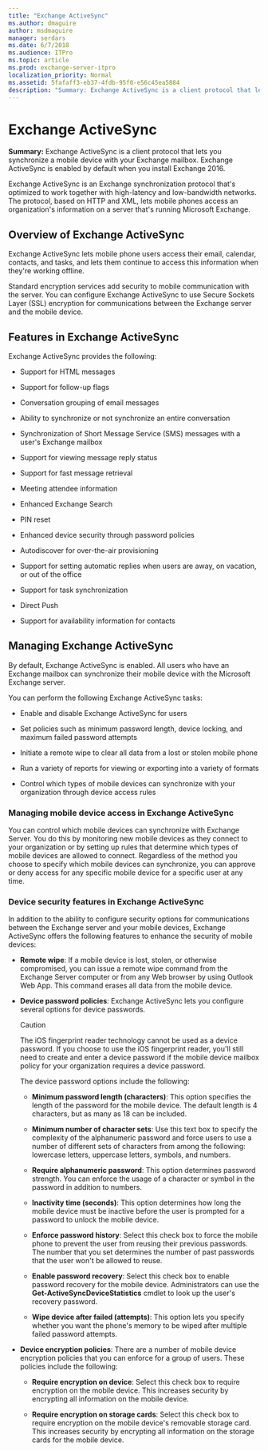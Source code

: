 ```yaml
---
title: "Exchange ActiveSync"
ms.author: dmaguire
author: msdmaguire
manager: serdars
ms.date: 6/7/2018
ms.audience: ITPro
ms.topic: article
ms.prod: exchange-server-itpro
localization_priority: Normal
ms.assetid: 5fafaff3-eb37-4fdb-95f0-e56c45ea5884
description: "Summary: Exchange ActiveSync is a client protocol that lets you synchronize a mobile device with your Exchange mailbox. Exchange ActiveSync is enabled by default when you install Exchange 2016."
---
```


# Exchange ActiveSync

 **Summary:** Exchange ActiveSync is a client protocol that lets you synchronize a mobile device with your Exchange mailbox. Exchange ActiveSync is enabled by default when you install Exchange 2016.
  
Exchange ActiveSync is an Exchange synchronization protocol that's optimized to work together with high-latency and low-bandwidth networks. The protocol, based on HTTP and XML, lets mobile phones access an organization's information on a server that's running Microsoft Exchange.
  
## Overview of Exchange ActiveSync
<a name="overview"> </a>

 Exchange ActiveSync lets mobile phone users access their email, calendar, contacts, and tasks, and lets them continue to access this information when they're working offline.
  
Standard encryption services add security to mobile communication with the server. You can configure Exchange ActiveSync to use Secure Sockets Layer (SSL) encryption for communications between the Exchange server and the mobile device.
  
## Features in Exchange ActiveSync
<a name="features"> </a>

Exchange ActiveSync provides the following:
  
- Support for HTML messages
    
- Support for follow-up flags
    
- Conversation grouping of email messages
    
- Ability to synchronize or not synchronize an entire conversation
    
- Synchronization of Short Message Service (SMS) messages with a user's Exchange mailbox
    
- Support for viewing message reply status
    
- Support for fast message retrieval
    
- Meeting attendee information
    
- Enhanced Exchange Search
    
- PIN reset
    
- Enhanced device security through password policies
    
- Autodiscover for over-the-air provisioning
    
- Support for setting automatic replies when users are away, on vacation, or out of the office
    
- Support for task synchronization
    
- Direct Push
    
- Support for availability information for contacts
    
## Managing Exchange ActiveSync
<a name="managing"> </a>

By default, Exchange ActiveSync is enabled. All users who have an Exchange mailbox can synchronize their mobile device with the Microsoft Exchange server.
  
You can perform the following Exchange ActiveSync tasks:
  
- Enable and disable Exchange ActiveSync for users
    
- Set policies such as minimum password length, device locking, and maximum failed password attempts
    
- Initiate a remote wipe to clear all data from a lost or stolen mobile phone
    
- Run a variety of reports for viewing or exporting into a variety of formats
    
- Control which types of mobile devices can synchronize with your organization through device access rules
    
### Managing mobile device access in Exchange ActiveSync

You can control which mobile devices can synchronize with Exchange Server. You do this by monitoring new mobile devices as they connect to your organization or by setting up rules that determine which types of mobile devices are allowed to connect. Regardless of the method you choose to specify which mobile devices can synchronize, you can approve or deny access for any specific mobile device for a specific user at any time.
  
### Device security features in Exchange ActiveSync

In addition to the ability to configure security options for communications between the Exchange server and your mobile devices, Exchange ActiveSync offers the following features to enhance the security of mobile devices:
  
- **Remote wipe**: If a mobile device is lost, stolen, or otherwise compromised, you can issue a remote wipe command from the Exchange Server computer or from any Web browser by using Outlook Web App. This command erases all data from the mobile device.
    
- **Device password policies**: Exchange ActiveSync lets you configure several options for device passwords.
    
    > [!CAUTION]
    > The iOS fingerprint reader technology cannot be used as a device password. If you choose to use the iOS fingerprint reader, you'll still need to create and enter a device password if the mobile device mailbox policy for your organization requires a device password.
  
    The device password options include the following:
    
  - **Minimum password length (characters)**: This option specifies the length of the password for the mobile device. The default length is 4 characters, but as many as 18 can be included.
    
  - **Minimum number of character sets**: Use this text box to specify the complexity of the alphanumeric password and force users to use a number of different sets of characters from among the following: lowercase letters, uppercase letters, symbols, and numbers.
    
  - **Require alphanumeric password**: This option determines password strength. You can enforce the usage of a character or symbol in the password in addition to numbers.
    
  - **Inactivity time (seconds)**: This option determines how long the mobile device must be inactive before the user is prompted for a password to unlock the mobile device.
    
  - **Enforce password history**: Select this check box to force the mobile phone to prevent the user from reusing their previous passwords. The number that you set determines the number of past passwords that the user won't be allowed to reuse.
    
  - **Enable password recovery**: Select this check box to enable password recovery for the mobile device. Administrators can use the **Get-ActiveSyncDeviceStatistics** cmdlet to look up the user's recovery password.
    
  - **Wipe device after failed (attempts)**: This option lets you specify whether you want the phone's memory to be wiped after multiple failed password attempts.
    
- **Device encryption policies**: There are a number of mobile device encryption policies that you can enforce for a group of users. These policies include the following:
    
  - **Require encryption on device**: Select this check box to require encryption on the mobile device. This increases security by encrypting all information on the mobile device.
    
  - **Require encryption on storage cards**: Select this check box to require encryption on the mobile device's removable storage card. This increases security by encrypting all information on the storage cards for the mobile device.
    

